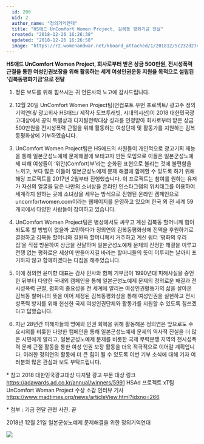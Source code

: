 ```yaml
---
  id: 200
  uid: 2
  author_name: "정의기억연대"
  title: "HS애드 UnComfort Women Project, 김복동 평화기금 전달"
  created: "2018-12-26 16:26:38"
  updated: "2018-12-26 16:26:58"
  image: "https://r2.womenandwar.net/kboard_attached/1/201812/5c232d274de531321651.png"
---
```

**HS애드 UnComfort Women Project, 회사로부터 받은 상금 500만원, 전시성폭력 근절을 통한 여성인권보장을 위해 활동하는 세계 여성인권운동 지원을 목적으로 설립된 ‘김복동평화기금’으로 전달**

1. 정론 보도를 위해 힘쓰시는 귀 언론사의 노고에 감사드립니다.

2. 12월 20일 UnComfort Women Project팀(언컴포트 우먼 프로젝트/ 광고주 정의기억연대/ 광고회사 HS애드/ 제작사 도브투래빗, 시대의시선)이 2018 대한민국광고대상에서 공익 특별상과 디지털전략대상 성과를 인정받아 회사로부터 받은 상금 500만원을 전시성폭력 근절을 위해 활동하는 여성단체 및 활동가를 지원하는 김복동평화상에 기부하였습니다. 

3. UnComfort Women Project팀은 HS애드의 사원들이 개인적으로 광고기획 재능을 통해 일본군성노예제 문제해결에 보태고자 만든 모임으로 이들은 일본군성노예제 피해 여성들이 ‘위안(Comfort)부’라는 순화된 표현으로 불리는 것에 불편함을 느끼고, 보다 많은 이들이 일본군성노예제 문제 해결에 함께할 수 있도록 하기 위해 해당 프로젝트를 2017년 2월부터 진행했습니다. 이 프로젝트는 참여를 원하는 유저가 자신의 얼굴을 담은 나만의 소녀상을 온라인 인스타그램의 위치태그를 이용하여 세계각지 원하는 곳에 소녀상을 세우는 방식으로 진행된 온라인 캠페인으로 uncomfortwomen.com이라는 웹페이지를 운영하고 있으며 한국 외 전 세계 59개국에서 다양한 사람들이 참여하고 있습니다. 

4. UnComfort Women Project팀은 병상에서도 싸우고 계신 김복동 할머니께 힘이 되도록 할 방법이 없을까 고민하다가 정의연의 김복동평화상에 전액을 후원하기로 결정하고 김복동 할머니와 길원옥 할머니께서 거주하고 계신 쉼터 ‘평화의 우리집’을 직접 방문하여 상금을 전달하며 일본군성노예제 문제의 진정한 해결을 이루고 전쟁 없는 평화로운 세상이 만들어지길 바라는 할머니들의 뜻이 이루지는 날까지 포기하지 않고 함께하겠다는 다짐을 해주었습니다.
 
5. 이에 정의연 윤미향 대표는 감사 인사와 함께 기부금이 1990년대 피해사실을 증언한 뒤부터 다양한 국내외 캠페인을 통해 일본군성노예제 문제의 정의로운 해결과 전시성폭력 근절, 평화의 중요성을 전 세계에 알리는 여성인권활동가의 삶을 살아온 김복동 할머니의 뜻을 이어 제정된 김복동평화상을 통해 여성인권을 실현하고 전시성폭력 방지를 위해 헌신한 국제 여성인권단체와 활동가를 지원할 수 있도록 힘쓰겠다고 답했습니다.

6. 지난 28년간 피해자들의 명예와 인권 회복을 위해 활동해온 정의연은 앞으로도 수요시위를 비롯한 다양한 캠페인을 통해 일본군성노예제 문제의 역사적 진실을 더 많은 시민에게 알리고, 일본군성노예제 문제를 비롯한 국제 무력분쟁 지역의 전시성폭력 문제 근절 활동을 통한 여성 인권 보장 활동을 더욱 적극적으로 이어갈 계획입니다. 이러한 정의연의 활동에 더 큰 힘이 될 수 있도록 이번 기부 소식에 대해 기자 여러분의 많은 관심과 보도 부탁드립니다. 

\* 참고 
2018 대한민국광고대상 디지털 광고 부문 대상 링크 
https://adawards.ad.co.kr/annual/winners/5991
HSAd 프로젝트 xT팀 UnComfort Woman Project 수상 소감 인터뷰 기사 
https://www.madtimes.org/news/articleView.html?idxno=266

\* 첨부 : 기금 전달 관련 사진. 끝 

2018년 12월 21일 
일본군성노예제 문제해결을 위한 정의기억연대

 ![](https://r2.womenandwar.net/kboard_attached/1/201812/5c232d274de531321651.png)